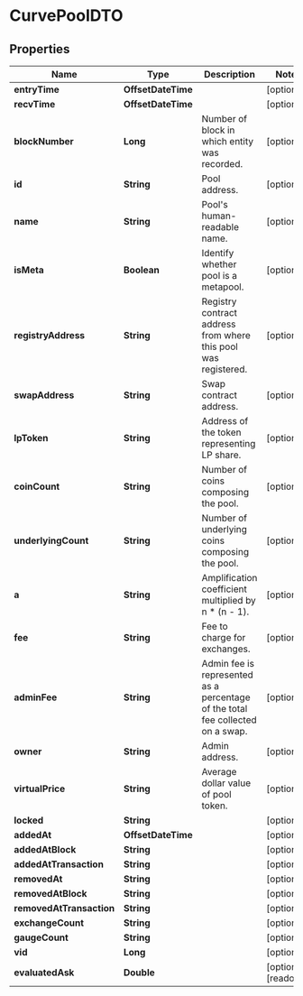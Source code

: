 

# CurvePoolDTO


## Properties

| Name | Type | Description | Notes |
|------------ | ------------- | ------------- | -------------|
|**entryTime** | **OffsetDateTime** |  |  [optional] |
|**recvTime** | **OffsetDateTime** |  |  [optional] |
|**blockNumber** | **Long** | Number of block in which entity was recorded. |  [optional] |
|**id** | **String** | Pool address. |  [optional] |
|**name** | **String** | Pool&#39;s human-readable name. |  [optional] |
|**isMeta** | **Boolean** | Identify whether pool is a metapool. |  [optional] |
|**registryAddress** | **String** | Registry contract address from where this pool was registered. |  [optional] |
|**swapAddress** | **String** | Swap contract address. |  [optional] |
|**lpToken** | **String** | Address of the token representing LP share. |  [optional] |
|**coinCount** | **String** | Number of coins composing the pool. |  [optional] |
|**underlyingCount** | **String** | Number of underlying coins composing the pool. |  [optional] |
|**a** | **String** | Amplification coefficient multiplied by n * (n - 1). |  [optional] |
|**fee** | **String** | Fee to charge for exchanges. |  [optional] |
|**adminFee** | **String** | Admin fee is represented as a percentage of the total fee collected on a swap. |  [optional] |
|**owner** | **String** | Admin address. |  [optional] |
|**virtualPrice** | **String** | Average dollar value of pool token. |  [optional] |
|**locked** | **String** |  |  [optional] |
|**addedAt** | **OffsetDateTime** |  |  [optional] |
|**addedAtBlock** | **String** |  |  [optional] |
|**addedAtTransaction** | **String** |  |  [optional] |
|**removedAt** | **String** |  |  [optional] |
|**removedAtBlock** | **String** |  |  [optional] |
|**removedAtTransaction** | **String** |  |  [optional] |
|**exchangeCount** | **String** |  |  [optional] |
|**gaugeCount** | **String** |  |  [optional] |
|**vid** | **Long** |  |  [optional] |
|**evaluatedAsk** | **Double** |  |  [optional] [readonly] |



